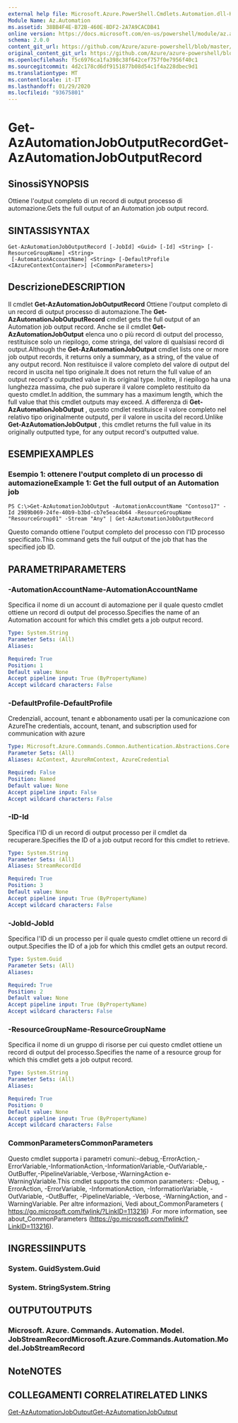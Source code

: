 ```yaml
---
external help file: Microsoft.Azure.PowerShell.Cmdlets.Automation.dll-Help.xml
Module Name: Az.Automation
ms.assetid: 38BB4F4E-B72B-460E-8DF2-2A7A9CACDB41
online version: https://docs.microsoft.com/en-us/powershell/module/az.automation/get-azautomationjoboutputrecord
schema: 2.0.0
content_git_url: https://github.com/Azure/azure-powershell/blob/master/src/Automation/Automation/help/Get-AzAutomationJobOutputRecord.md
original_content_git_url: https://github.com/Azure/azure-powershell/blob/master/src/Automation/Automation/help/Get-AzAutomationJobOutputRecord.md
ms.openlocfilehash: f5c6976ca1fa398c38f642cef757f0e7956f40c1
ms.sourcegitcommit: 4d2c178cd6df9151877b08d54c1f4a228dbec9d1
ms.translationtype: MT
ms.contentlocale: it-IT
ms.lasthandoff: 01/29/2020
ms.locfileid: "93675801"
---
```

# <span data-ttu-id="b4f07-101">Get-AzAutomationJobOutputRecord</span><span class="sxs-lookup"><span data-stu-id="b4f07-101">Get-AzAutomationJobOutputRecord</span></span>

## <span data-ttu-id="b4f07-102">Sinossi</span><span class="sxs-lookup"><span data-stu-id="b4f07-102">SYNOPSIS</span></span>
<span data-ttu-id="b4f07-103">Ottiene l'output completo di un record di output processo di automazione.</span><span class="sxs-lookup"><span data-stu-id="b4f07-103">Gets the full output of an Automation job output record.</span></span>

## <span data-ttu-id="b4f07-104">SINTASSI</span><span class="sxs-lookup"><span data-stu-id="b4f07-104">SYNTAX</span></span>

```
Get-AzAutomationJobOutputRecord [-JobId] <Guid> [-Id] <String> [-ResourceGroupName] <String>
 [-AutomationAccountName] <String> [-DefaultProfile <IAzureContextContainer>] [<CommonParameters>]
```

## <span data-ttu-id="b4f07-105">Descrizione</span><span class="sxs-lookup"><span data-stu-id="b4f07-105">DESCRIPTION</span></span>
<span data-ttu-id="b4f07-106">Il cmdlet **Get-AzAutomationJobOutputRecord** Ottiene l'output completo di un record di output processo di automazione.</span><span class="sxs-lookup"><span data-stu-id="b4f07-106">The **Get-AzAutomationJobOutputRecord** cmdlet gets the full output of an Automation job output record.</span></span>
<span data-ttu-id="b4f07-107">Anche se il cmdlet **Get-AzAutomationJobOutput** elenca uno o più record di output del processo, restituisce solo un riepilogo, come stringa, del valore di qualsiasi record di output.</span><span class="sxs-lookup"><span data-stu-id="b4f07-107">Although the **Get-AzAutomationJobOutput** cmdlet lists one or more job output records, it returns only a summary, as a string, of the value of any output record.</span></span>
<span data-ttu-id="b4f07-108">Non restituisce il valore completo del valore di output del record in uscita nel tipo originale.</span><span class="sxs-lookup"><span data-stu-id="b4f07-108">It does not return the full value of an output record's outputted value in its original type.</span></span>
<span data-ttu-id="b4f07-109">Inoltre, il riepilogo ha una lunghezza massima, che può superare il valore completo restituito da questo cmdlet.</span><span class="sxs-lookup"><span data-stu-id="b4f07-109">In addition, the summary has a maximum length, which the full value that this cmdlet outputs may exceed.</span></span>
<span data-ttu-id="b4f07-110">A differenza di **Get-AzAutomationJobOutput** , questo cmdlet restituisce il valore completo nel relativo tipo originalmente outputd, per il valore in uscita del record.</span><span class="sxs-lookup"><span data-stu-id="b4f07-110">Unlike **Get-AzAutomationJobOutput** , this cmdlet returns the full value in its originally outputted type, for any output record's outputted value.</span></span>

## <span data-ttu-id="b4f07-111">ESEMPI</span><span class="sxs-lookup"><span data-stu-id="b4f07-111">EXAMPLES</span></span>

### <span data-ttu-id="b4f07-112">Esempio 1: ottenere l'output completo di un processo di automazione</span><span class="sxs-lookup"><span data-stu-id="b4f07-112">Example 1: Get the full output of an Automation job</span></span>
```
PS C:\>Get-AzAutomationJobOutput -AutomationAccountName "Contoso17" -Id 2989b069-24fe-40b9-b3bd-cb7e5eac4b64 -ResourceGroupName "ResourceGroup01" -Stream "Any" | Get-AzAutomationJobOutputRecord
```

<span data-ttu-id="b4f07-113">Questo comando ottiene l'output completo del processo con l'ID processo specificato.</span><span class="sxs-lookup"><span data-stu-id="b4f07-113">This command gets the full output of the job that has the specified job ID.</span></span>

## <span data-ttu-id="b4f07-114">PARAMETRI</span><span class="sxs-lookup"><span data-stu-id="b4f07-114">PARAMETERS</span></span>

### <span data-ttu-id="b4f07-115">-AutomationAccountName</span><span class="sxs-lookup"><span data-stu-id="b4f07-115">-AutomationAccountName</span></span>
<span data-ttu-id="b4f07-116">Specifica il nome di un account di automazione per il quale questo cmdlet ottiene un record di output del processo.</span><span class="sxs-lookup"><span data-stu-id="b4f07-116">Specifies the name of an Automation account for which this cmdlet gets a job output record.</span></span>

```yaml
Type: System.String
Parameter Sets: (All)
Aliases:

Required: True
Position: 1
Default value: None
Accept pipeline input: True (ByPropertyName)
Accept wildcard characters: False
```

### <span data-ttu-id="b4f07-117">-DefaultProfile</span><span class="sxs-lookup"><span data-stu-id="b4f07-117">-DefaultProfile</span></span>
<span data-ttu-id="b4f07-118">Credenziali, account, tenant e abbonamento usati per la comunicazione con Azure</span><span class="sxs-lookup"><span data-stu-id="b4f07-118">The credentials, account, tenant, and subscription used for communication with azure</span></span>

```yaml
Type: Microsoft.Azure.Commands.Common.Authentication.Abstractions.Core.IAzureContextContainer
Parameter Sets: (All)
Aliases: AzContext, AzureRmContext, AzureCredential

Required: False
Position: Named
Default value: None
Accept pipeline input: False
Accept wildcard characters: False
```

### <span data-ttu-id="b4f07-119">-ID</span><span class="sxs-lookup"><span data-stu-id="b4f07-119">-Id</span></span>
<span data-ttu-id="b4f07-120">Specifica l'ID di un record di output processo per il cmdlet da recuperare.</span><span class="sxs-lookup"><span data-stu-id="b4f07-120">Specifies the ID of a job output record for this cmdlet to retrieve.</span></span>

```yaml
Type: System.String
Parameter Sets: (All)
Aliases: StreamRecordId

Required: True
Position: 3
Default value: None
Accept pipeline input: True (ByPropertyName)
Accept wildcard characters: False
```

### <span data-ttu-id="b4f07-121">-JobId</span><span class="sxs-lookup"><span data-stu-id="b4f07-121">-JobId</span></span>
<span data-ttu-id="b4f07-122">Specifica l'ID di un processo per il quale questo cmdlet ottiene un record di output.</span><span class="sxs-lookup"><span data-stu-id="b4f07-122">Specifies the ID of a job for which this cmdlet gets an output record.</span></span>

```yaml
Type: System.Guid
Parameter Sets: (All)
Aliases:

Required: True
Position: 2
Default value: None
Accept pipeline input: True (ByPropertyName)
Accept wildcard characters: False
```

### <span data-ttu-id="b4f07-123">-ResourceGroupName</span><span class="sxs-lookup"><span data-stu-id="b4f07-123">-ResourceGroupName</span></span>
<span data-ttu-id="b4f07-124">Specifica il nome di un gruppo di risorse per cui questo cmdlet ottiene un record di output del processo.</span><span class="sxs-lookup"><span data-stu-id="b4f07-124">Specifies the name of a resource group for which this cmdlet gets a job output record.</span></span>

```yaml
Type: System.String
Parameter Sets: (All)
Aliases:

Required: True
Position: 0
Default value: None
Accept pipeline input: True (ByPropertyName)
Accept wildcard characters: False
```

### <span data-ttu-id="b4f07-125">CommonParameters</span><span class="sxs-lookup"><span data-stu-id="b4f07-125">CommonParameters</span></span>
<span data-ttu-id="b4f07-126">Questo cmdlet supporta i parametri comuni:-debug,-ErrorAction,-ErrorVariable,-InformationAction,-InformationVariable,-OutVariable,-OutBuffer,-PipelineVariable,-Verbose,-WarningAction e-WarningVariable.</span><span class="sxs-lookup"><span data-stu-id="b4f07-126">This cmdlet supports the common parameters: -Debug, -ErrorAction, -ErrorVariable, -InformationAction, -InformationVariable, -OutVariable, -OutBuffer, -PipelineVariable, -Verbose, -WarningAction, and -WarningVariable.</span></span> <span data-ttu-id="b4f07-127">Per altre informazioni, Vedi about_CommonParameters ( https://go.microsoft.com/fwlink/?LinkID=113216) .</span><span class="sxs-lookup"><span data-stu-id="b4f07-127">For more information, see about_CommonParameters (https://go.microsoft.com/fwlink/?LinkID=113216).</span></span>

## <span data-ttu-id="b4f07-128">INGRESSI</span><span class="sxs-lookup"><span data-stu-id="b4f07-128">INPUTS</span></span>

### <span data-ttu-id="b4f07-129">System. Guid</span><span class="sxs-lookup"><span data-stu-id="b4f07-129">System.Guid</span></span>

### <span data-ttu-id="b4f07-130">System. String</span><span class="sxs-lookup"><span data-stu-id="b4f07-130">System.String</span></span>

## <span data-ttu-id="b4f07-131">OUTPUT</span><span class="sxs-lookup"><span data-stu-id="b4f07-131">OUTPUTS</span></span>

### <span data-ttu-id="b4f07-132">Microsoft. Azure. Commands. Automation. Model. JobStreamRecord</span><span class="sxs-lookup"><span data-stu-id="b4f07-132">Microsoft.Azure.Commands.Automation.Model.JobStreamRecord</span></span>

## <span data-ttu-id="b4f07-133">Note</span><span class="sxs-lookup"><span data-stu-id="b4f07-133">NOTES</span></span>

## <span data-ttu-id="b4f07-134">COLLEGAMENTI CORRELATI</span><span class="sxs-lookup"><span data-stu-id="b4f07-134">RELATED LINKS</span></span>

[<span data-ttu-id="b4f07-135">Get-AzAutomationJobOutput</span><span class="sxs-lookup"><span data-stu-id="b4f07-135">Get-AzAutomationJobOutput</span></span>](./Get-AzAutomationJobOutput.md)


